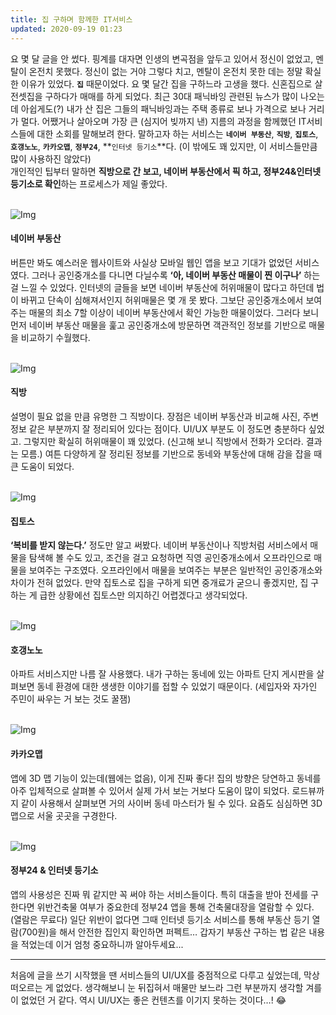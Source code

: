 ```yaml
---
title: 집 구하며 함께한 IT서비스
updated: 2020-09-19 01:23
---
```


요 몇 달 글을 안 썼다. 핑계를 대자면 인생의 변곡점을 앞두고 있어서 정신이 없었고, 멘탈이 온전치 못했다. 정신이 없는 거야 그렇다 치고, 멘탈이 온전치 못한 데는 정말 확실한 이유가 있었다. **`집`** 때문이었다. 요 몇 달간 집을 구하느라 고생을 했다. 신혼집으로 살 전셋집을 구하다가 매매를 하게 되었다. 최근 30대 패닉바잉 관련된 뉴스가 많이 나오는데 아쉽게도(?) 내가 산 집은 그들의 패닉바잉과는 주택 종류로 보나 가격으로 보나 거리가 멀다. 어쨌거나 살아오며 가장 큰 (심지어 빚까지 낸) 지름의 과정을 함께했던 IT서비스들에 대한 소회를 말해보려 한다. 말하고자 하는 서비스는 **`네이버 부동산`**, **`직방`**, **`집토스`**, **`호갱노노`**, **`카카오맵`**, **`정부24`**, **`인터넷 등기소`**다. (이 밖에도 꽤 있지만, 이 서비스들만큼 많이 사용하진 않았다)<br>개인적인 팁부터 말하면 **직방으로 간 보고, 네이버 부동산에서 픽 하고, 정부24&인터넷 등기소로 확인**하는 프로세스가 제일 좋았다.
<br>
<br>

![Img](/assets/prop01.png)
<br>

#### 네이버 부동산<br>

버튼만 봐도 예스러운 웹사이트와 사실상 모바일 웹인 앱을 보고 기대가 없었던 서비스였다. 그러나 공인중개소를 다니면 다닐수록 **‘아, 네이버 부동산 매물이 찐 이구나’** 하는 걸 느낄 수 있었다. 인터넷의 글들을 보면 네이버 부동산에 허위매물이 많다고 하던데 법이 바뀌고 단속이 심해져서인지 허위매물은 몇 개 못 봤다. 그보단 공인중개소에서 보여주는 매물의 최소 7할 이상이 네이버 부동산에서 확인 가능한 매물이었다. 그러다 보니 먼저 네이버 부동산 매물을 훑고 공인중개소에 방문하면 객관적인 정보를 기반으로 매물을 비교하기 수월했다.
<br>
<br>

![Img](/assets/prop02.png)
<br>

#### 직방<br>

설명이 필요 없을 만큼 유명한 그 직방이다. 장점은 네이버 부동산과 비교해 사진, 주변 정보 같은 부분까지 잘 정리되어 있다는 점이다. UI/UX 부분도 이 정도면 충분하다 싶었고. 그렇지만 확실히 허위매물이 꽤 있었다. (신고해 보니 직방에서 전화가 오더라. 결과는 모름.) 여튼 다양하게 잘 정리된 정보를 기반으로 동네와 부동산에 대해 감을 잡을 때 큰 도움이 되었다.
<br>
<br>

![Img](/assets/prop03.png)
<br>

#### 집토스<br>

**‘복비를 받지 않는다.’** 정도만 알고 써봤다. 네이버 부동산이나 직방처럼 서비스에서 매물을 탐색해 볼 수도 있고, 조건을 걸고 요청하면 직영 공인중개소에서 오프라인으로 매물을 보여주는 구조였다. 오프라인에서 매물을 보여주는 부분은 일반적인 공인중개소와 차이가 전혀 없었다. 만약 집토스로 집을 구하게 되면 중개료가 굳으니 좋겠지만, 집 구하는 게 급한 상황에선 집토스만 의지하긴 어렵겠다고 생각되었다.
<br>
<br>

![Img](/assets/prop04.png)
<br>

#### 호갱노노<br>

아파트 서비스지만 나름 잘 사용했다. 내가 구하는 동네에 있는 아파트 단지 게시판을 살펴보면 동네 환경에 대한 생생한 이야기를 접할 수 있었기 때문이다. (세입자와 자가인 주민이 싸우는 거 보는 것도 꿀잼)
<br>
<br>

![Img](/assets/prop05.png)
<br>

#### 카카오맵<br>

앱에 3D 맵 기능이 있는데(웹에는 없음), 이게 진짜 좋다! 집의 방향은 당연하고 동네를 아주 입체적으로 살펴볼 수 있어서 실제 가서 보는 거보다 도움이 많이 되었다. 로드뷰까지 같이 사용해서 살펴보면 거의 사이버 동네 마스터가 될 수 있다. 요즘도 심심하면 3D 맵으로 서울 곳곳을 구경한다.
<br>
<br>

![Img](/assets/prop06.png)
<br>

#### 정부24 & 인터넷 등기소<br>

앱의 사용성은 진짜 뭐 같지만 꼭 써야 하는 서비스들이다. 특히 대출을 받아 전세를 구한다면 위반건축물 여부가 중요한데 정부24 앱을 통해 건축물대장을 열람할 수 있다. (열람은 무료다) 일단 위반이 없다면 그때 인터넷 등기소 서비스를 통해 부동산 등기 열람(700원)을 해서 안전한 집인지 확인하면 퍼펙트… 갑자기 부동산 구하는 법 같은 내용을 적었는데 이거 엄청 중요하니까 알아두세요...
<br>

---

처음에 글을 쓰기 시작했을 땐 서비스들의 UI/UX를 중점적으로 다루고 싶었는데, 막상 떠오르는 게 없었다. 생각해보니 눈 뒤집혀서 매물만 보느라 그런 부분까지 생각할 겨를이 없었던 거 같다. 역시 UI/UX는 좋은 컨텐츠를 이기지 못하는 것이다…! 😂
